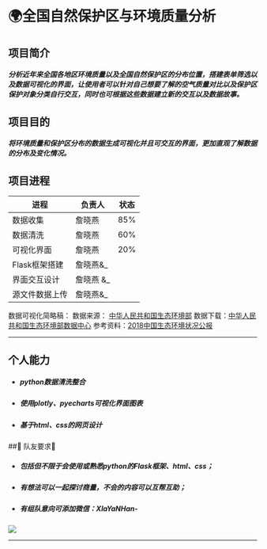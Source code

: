 # 🌍全国自然保护区与环境质量分析
## 项目简介
##### 分析近年来全国各地区环境质量以及全国自然保护区的分布位置，搭建表单筛选以及数据可视化的界面，让使用者可以针对自己想要了解的空气质量对比以及保护区保护对象分类自行交互，同时也可根据这些数据建立新的交互以及数据故事。

## 项目目的
##### 将环境质量和保护区分布的数据生成可视化并且可交互的界面，更加直观了解数据的分布及变化情况。

## 项目进程
| 进程 | 负责人 | 状态 |
| ------ | ------ | ------ |
| 数据收集 | 詹晓燕 | 85% |
| 数据清洗 | 詹晓燕 |  60%|
| 可视化界面 | 詹晓燕 |  20%|
| Flask框架搭建 | 詹晓燕&_ |  |
| 界面交互设计 | 詹晓燕 &_|  |
| 源文件数据上传 | 詹晓燕&_ |  |


数据可视化简略稿：
数据来源： [中华人民共和国生态环境部](http://www.mee.gov.cn/)
数据下载：[中华人民共和国生态环境部数据中心](http://datacenter.mee.gov.cn/)
参考资料：[2018中国生态环境状况公报](http://www.mee.gov.cn/hjzl/zghjzkgb/lnzghjzkgb/201905/P020190619587632630618.pdf "2018中国生态环境状况公报")


***
## 个人能力
* ##### python数据清洗整合
* ##### 使用plotly、pyecharts可视化界面图表
* ##### 基于html、css的网页设计

##👭 队友要求👬
* ##### 包括但不限于会使用或熟悉python的Flask框架、html、css；
* ##### 有想法可以一起探讨商量，不会的内容可以互帮互助；
* ##### 有组队意向可添加微信：XIaYaNHan-

![](https://upload-images.jianshu.io/upload_images/9412832-5ea7c44456a08bf9.png?imageMogr2/auto-orient/strip%7CimageView2/2/w/1240)
***




